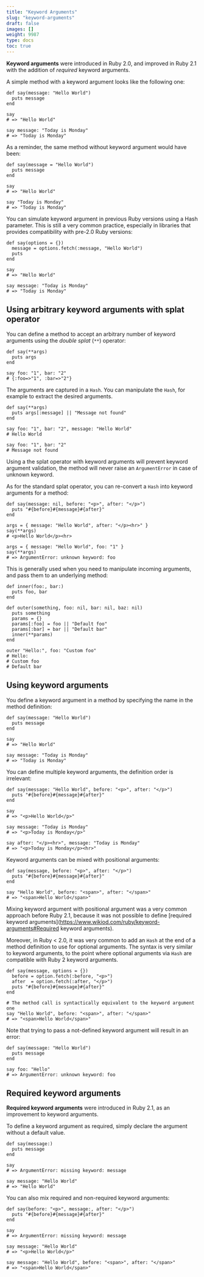 ```yaml
---
title: "Keyword Arguments"
slug: "keyword-arguments"
draft: false
images: []
weight: 9987
type: docs
toc: true
---
```


**Keyword arguments** were introduced in Ruby 2.0, and improved in Ruby 2.1 with the addition of _required_ keyword arguments.

A simple method with a keyword argument looks like the following one:

    def say(message: "Hello World")
      puts message
    end

    say
    # => "Hello World"

    say message: "Today is Monday"
    # => "Today is Monday"

As a reminder, the same method without keyword argument would have been:

    def say(message = "Hello World")
      puts message
    end

    say
    # => "Hello World"

    say "Today is Monday"
    # => "Today is Monday"

<!-- if version [lt 2.0] -->
You can simulate keyword argument in previous Ruby versions using a Hash parameter. This is still a very common practice, especially in libraries that provides compatibility with pre-2.0 Ruby versions:

    def say(options = {})
      message = options.fetch(:message, "Hello World")
      puts 
    end

    say
    # => "Hello World"

    say message: "Today is Monday"
    # => "Today is Monday"

<!-- end version if -->


## Using arbitrary keyword arguments with splat operator
You can define a method to accept an arbitrary number of keyword arguments using the _double splat_ (`**`) operator:

    def say(**args)
      puts args
    end

    say foo: "1", bar: "2"
    # {:foo=>"1", :bar=>"2"}

The arguments are captured in a `Hash`. You can manipulate the `Hash`, for example to extract the desired arguments.

    def say(**args)
      puts args[:message] || "Message not found"
    end

    say foo: "1", bar: "2", message: "Hello World"
    # Hello World

    say foo: "1", bar: "2"
    # Message not found

Using a the splat operator with keyword arguments will prevent keyword argument validation, the method will never raise an `ArgumentError` in case of unknown keyword.

As for the standard splat operator, you can re-convert a `Hash` into keyword arguments for a method:

    def say(message: nil, before: "<p>", after: "</p>")
      puts "#{before}#{message}#{after}"
    end

    args = { message: "Hello World", after: "</p><hr>" }
    say(**args)
    # <p>Hello World</p><hr>

    args = { message: "Hello World", foo: "1" }
    say(**args)
    # => ArgumentError: unknown keyword: foo

This is generally used when you need to manipulate incoming arguments, and pass them to an underlying method:

    def inner(foo:, bar:)
      puts foo, bar
    end

    def outer(something, foo: nil, bar: nil, baz: nil)
      puts something
      params = {}
      params[:foo] = foo || "Default foo"
      params[:bar] = bar || "Default bar"
      inner(**params)
    end

    outer "Hello:", foo: "Custom foo"
    # Hello:
    # Custom foo
    # Default bar


## Using keyword arguments
You define a keyword argument in a method by specifying the name in the method definition:

    def say(message: "Hello World")
      puts message
    end

    say
    # => "Hello World"

    say message: "Today is Monday"
    # => "Today is Monday"

You can define multiple keyword arguments, the definition order is irrelevant:

    def say(message: "Hello World", before: "<p>", after: "</p>")
      puts "#{before}#{message}#{after}"
    end

    say
    # => "<p>Hello World</p>"

    say message: "Today is Monday"
    # => "<p>Today is Monday</p>"

    say after: "</p><hr>", message: "Today is Monday"
    # => "<p>Today is Monday</p><hr>"

Keyword arguments can be mixed with positional arguments:

    def say(message, before: "<p>", after: "</p>")
      puts "#{before}#{message}#{after}"
    end

    say "Hello World", before: "<span>", after: "</span>"
    # => "<span>Hello World</span>"

Mixing keyword argument with positional argument was a very common approach before Ruby 2.1, because it was not possible to define [required keyword arguments](https://www.wikiod.com/ruby/keyword-arguments#Required keyword arguments).

Moreover, in Ruby < 2.0, it was very common to add an `Hash` at the end of a method definition to use for optional arguments. The syntax is very similar to keyword arguments, to the point where optional arguments via `Hash` are compatible with Ruby 2 keyword arguments.

    def say(message, options = {})
      before = option.fetch(:before, "<p>")
      after  = option.fetch(:after, "</p>")
      puts "#{before}#{message}#{after}"
    end

    # The method call is syntactically equivalent to the keyword argument one
    say "Hello World", before: "<span>", after: "</span>"
    # => "<span>Hello World</span>"

Note that trying to pass a not-defined keyword argument will result in an error:

    def say(message: "Hello World")
      puts message
    end

    say foo: "Hello"
    # => ArgumentError: unknown keyword: foo


## Required keyword arguments
<!-- if version [gte 2.1] -->
**Required keyword arguments** were introduced in Ruby 2.1, as an improvement to keyword arguments.

To define a keyword argument as required, simply declare the argument without a default value.

    def say(message:)
      puts message
    end

    say
    # => ArgumentError: missing keyword: message

    say message: "Hello World"
    # => "Hello World"

You can also mix required and non-required keyword arguments:

    def say(before: "<p>", message:, after: "</p>")
      puts "#{before}#{message}#{after}"
    end

    say
    # => ArgumentError: missing keyword: message

    say message: "Hello World"
    # => "<p>Hello World</p>"

    say message: "Hello World", before: "<span>", after: "</span>"
    # => "<span>Hello World</span>"

<!-- end version if -->

